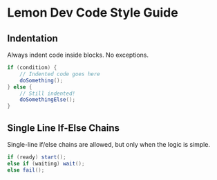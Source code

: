# Lemon Dev Code Style Guide

## Indentation
Always indent code inside blocks. No exceptions.

```java
if (condition) {
    // Indented code goes here
    doSomething();
} else {
    // Still indented!
    doSomethingElse();
}
```

## Single Line If-Else Chains
Single-line if/else chains are allowed, but only when the logic is simple.
```java
if (ready) start();
else if (waiting) wait();
else fail();
```